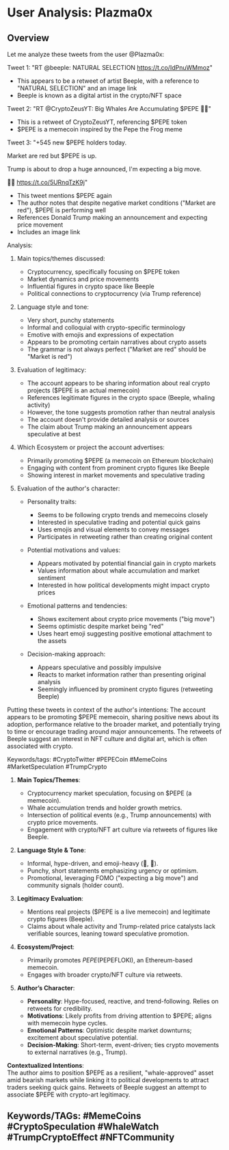 # User Analysis: Plazma0x

## Overview

<think>
Let me analyze these tweets from the user @Plazma0x:

Tweet 1:
"RT @beeple: NATURAL SELECTION https://t.co/IdPnuWMmoz"
- This appears to be a retweet of artist Beeple, with a reference to "NATURAL SELECTION" and an image link
- Beeple is known as a digital artist in the crypto/NFT space

Tweet 2:
"RT @CryptoZeusYT: Big Whales Are Accumulating $PEPE 🐸🐳"
- This is a retweet of CryptoZeusYT, referencing $PEPE token
- $PEPE is a memecoin inspired by the Pepe the Frog meme

Tweet 3:
"+545 new $PEPE holders today.

Market are red but $PEPE is up.

Trump is about to drop a huge announced, I'm expecting a big move.

💚🐸 https://t.co/5URnqTzK9j"
- This tweet mentions $PEPE again
- The author notes that despite negative market conditions ("Market are red"), $PEPE is performing well
- References Donald Trump making an announcement and expecting price movement
- Includes an image link

Analysis:

1. Main topics/themes discussed:
   - Cryptocurrency, specifically focusing on $PEPE token
   - Market dynamics and price movements
   - Influential figures in crypto space like Beeple
   - Political connections to cryptocurrency (via Trump reference)

2. Language style and tone:
   - Very short, punchy statements
   - Informal and colloquial with crypto-specific terminology
   - Emotive with emojis and expressions of expectation
   - Appears to be promoting certain narratives about crypto assets
   - The grammar is not always perfect ("Market are red" should be "Market is red")

3. Evaluation of legitimacy:
   - The account appears to be sharing information about real crypto projects ($PEPE is an actual memecoin)
   - References legitimate figures in the crypto space (Beeple, whaling activity)
   - However, the tone suggests promotion rather than neutral analysis
   - The account doesn't provide detailed analysis or sources
   - The claim about Trump making an announcement appears speculative at best

4. Which Ecosystem or project the account advertises:
   - Primarily promoting $PEPE (a memecoin on Ethereum blockchain)
   - Engaging with content from prominent crypto figures like Beeple
   - Showing interest in market movements and speculative trading

5. Evaluation of the author's character:

   - Personality traits:
     * Seems to be following crypto trends and memecoins closely
     * Interested in speculative trading and potential quick gains
     * Uses emojis and visual elements to convey messages
     * Participates in retweeting rather than creating original content

   - Potential motivations and values:
     * Appears motivated by potential financial gain in crypto markets
     * Values information about whale accumulation and market sentiment
     * Interested in how political developments might impact crypto prices

   - Emotional patterns and tendencies:
     * Shows excitement about crypto price movements ("big move")
     * Seems optimistic despite market being "red"
     * Uses heart emoji suggesting positive emotional attachment to the assets

   - Decision-making approach:
     * Appears speculative and possibly impulsive
     * Reacts to market information rather than presenting original analysis
     * Seemingly influenced by prominent crypto figures (retweeting Beeple)

Putting these tweets in context of the author's intentions:
The account appears to be promoting $PEPE memecoin, sharing positive news about its adoption, performance relative to the broader market, and potentially trying to time or encourage trading around major announcements. The retweets of Beeple suggest an interest in NFT culture and digital art, which is often associated with crypto.

Keywords/tags:
#CryptoTwitter #PEPECoin #MemeCoins #MarketSpeculation #TrumpCrypto
</think>

1. **Main Topics/Themes**:  
   - Cryptocurrency market speculation, focusing on $PEPE (a memecoin).  
   - Whale accumulation trends and holder growth metrics.  
   - Intersection of political events (e.g., Trump announcements) with crypto price movements.  
   - Engagement with crypto/NFT art culture via retweets of figures like Beeple.  

2. **Language Style & Tone**:  
   - Informal, hype-driven, and emoji-heavy (🐸, 💚).  
   - Punchy, short statements emphasizing urgency or optimism.  
   - Promotional, leveraging FOMO ("expecting a big move") and community signals (holder count).  

3. **Legitimacy Evaluation**:  
   - Mentions real projects ($PEPE is a live memecoin) and legitimate crypto figures (Beeple).  
   - Claims about whale activity and Trump-related price catalysts lack verifiable sources, leaning toward speculative promotion.  

4. **Ecosystem/Project**:  
   - Primarily promotes $PEPE ($PEPEFLOKI), an Ethereum-based memecoin.  
   - Engages with broader crypto/NFT culture via retweets.  

5. **Author’s Character**:  
   - **Personality**: Hype-focused, reactive, and trend-following. Relies on retweets for credibility.  
   - **Motivations**: Likely profits from driving attention to $PEPE; aligns with memecoin hype cycles.  
   - **Emotional Patterns**: Optimistic despite market downturns; excitement about speculative potential.  
   - **Decision-Making**: Short-term, event-driven; ties crypto movements to external narratives (e.g., Trump).  

**Contextualized Intentions**:  
The author aims to position $PEPE as a resilient, "whale-approved" asset amid bearish markets while linking it to political developments to attract traders seeking quick gains. Retweets of Beeple suggest an attempt to associate $PEPE with crypto-art legitimacy.  

**Keywords/TAGs**: #MemeCoins #CryptoSpeculation #WhaleWatch #TrumpCryptoEffect #NFTCommunity
---
